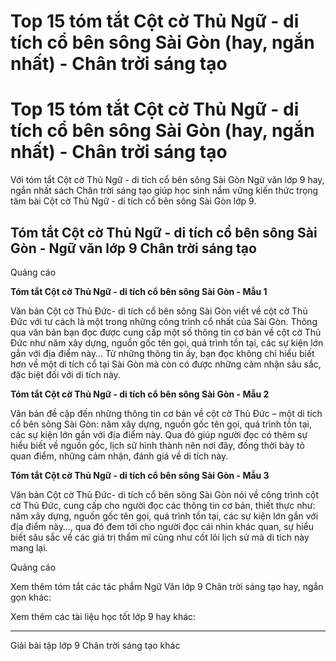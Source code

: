 # Top 15 tóm tắt Cột cờ Thủ Ngữ - di tích cổ bên sông Sài Gòn (hay, ngắn nhất) - Chân trời sáng tạo

# Top 15 tóm tắt Cột cờ Thủ Ngữ - di tích cổ bên sông Sài Gòn (hay, ngắn nhất) - Chân trời sáng tạo

Với tóm tắt Cột cờ Thủ Ngữ - di tích cổ bên sông Sài Gòn Ngữ văn lớp 9 hay, ngắn nhất sách Chân trời sáng tạo giúp học sinh nắm vững kiến thức trọng tâm bài Cột cờ Thủ Ngữ - di tích cổ bên sông Sài Gòn lớp 9.

## Tóm tắt Cột cờ Thủ Ngữ - di tích cổ bên sông Sài Gòn - Ngữ văn lớp 9 Chân trời sáng tạo

Quảng cáo

**Tóm tắt Cột cờ Thủ Ngữ - di tích cổ bên sông Sài Gòn - Mẫu 1**

Văn bản Cột cờ Thủ Đức- di tích cổ bên sông Sài Gòn viết về cột cờ Thủ Đức với tư cách là một trong những công trình cổ nhất của Sài Gòn. Thông qua văn bản bạn đọc được cung cấp một số thông tin cơ bản về cột cờ Thủ Đức như năm xây dựng, nguồn gốc tên gọi, quá trình tồn tại, các sự kiện lớn gắn với địa điểm này… Từ những thông tin ấy, bạn đọc không chỉ hiểu biết hơn về một di tích cổ tại Sài Gòn mà còn có được những cảm nhận sâu sắc, đặc biệt đối với di tích này.

**Tóm tắt Cột cờ Thủ Ngữ - di tích cổ bên sông Sài Gòn - Mẫu 2**

Văn bản đề cập đến những thông tin cơ bản về cột cờ Thủ Đức – một di tích cổ bên sông Sài Gòn: năm xây dựng, nguồn gốc tên gọi, quá trình tồn tại, các sự kiện lớn gắn với địa điểm này. Qua đó giúp người đọc có thêm sự hiểu biết về nguồn gốc, lịch sử hình thành nên nơi đây, đồng thời bày tỏ quan điểm, những cảm nhận, đánh giá về di tích này.

**Tóm tắt Cột cờ Thủ Ngữ - di tích cổ bên sông Sài Gòn - Mẫu 3**

Văn bản Cột cờ Thủ Đức- di tích cổ bên sông Sài Gòn nói về công trình cột cờ Thủ Đức, cung cấp cho người đọc các thông tin cơ bản, thiết thực như: năm xây dựng, nguồn gốc tên gọi, quá trình tồn tại, các sự kiện lớn gắn với địa điểm này…, qua đó đem tới cho người đọc cái nhìn khác quan, sự hiểu biết sâu sắc về các giá trị thẩm mĩ cũng như cốt lõi lịch sử mà di tích này mang lại.

Quảng cáo

Xem thêm tóm tắt các tác phẩm Ngữ Văn lớp 9 Chân trời sáng tạo hay, ngắn gọn khác:

Xem thêm các tài liệu học tốt lớp 9 hay khác:

* * *

Giải bài tập lớp 9 Chân trời sáng tạo khác
